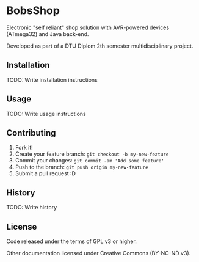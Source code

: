 # BobsShop

Electronic "self reliant" shop solution with AVR-powered devices (ATmega32) and Java back-end.

Developed as part of a DTU Diplom 2th semester multidisciplinary project.

## Installation

TODO: Write installation instructions

## Usage

TODO: Write usage instructions

## Contributing

1. Fork it!
2. Create your feature branch: `git checkout -b my-new-feature`
3. Commit your changes: `git commit -am 'Add some feature'`
4. Push to the branch: `git push origin my-new-feature`
5. Submit a pull request :D

## History

TODO: Write history

## License

Code released under the terms of GPL v3 or higher.

Other documentation licensed under Creative Commons (BY-NC-ND v3).
